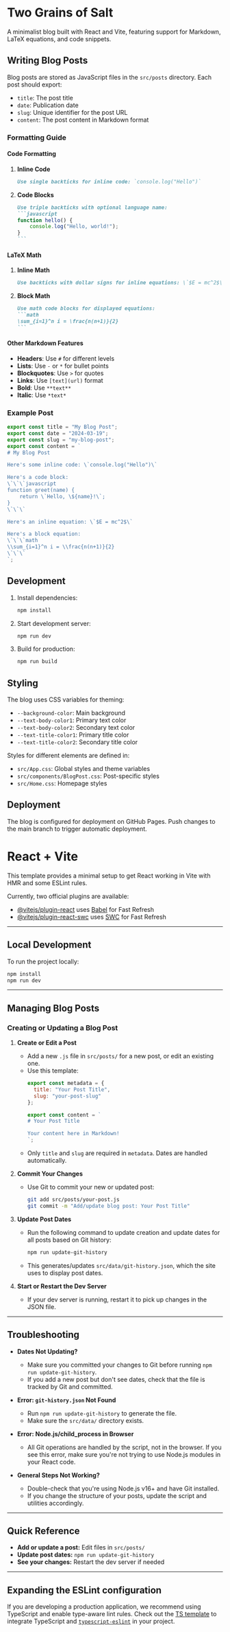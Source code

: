 # Two Grains of Salt

A minimalist blog built with React and Vite, featuring support for Markdown, LaTeX equations, and code snippets.

## Writing Blog Posts

Blog posts are stored as JavaScript files in the `src/posts` directory. Each post should export:
- `title`: The post title
- `date`: Publication date
- `slug`: Unique identifier for the post URL
- `content`: The post content in Markdown format

### Formatting Guide

#### Code Formatting

1. **Inline Code**
   ```markdown
   Use single backticks for inline code: `console.log("Hello")`
   ```

2. **Code Blocks**
   ````markdown
   Use triple backticks with optional language name:
   ```javascript
   function hello() {
       console.log("Hello, world!");
   }
   ```
   ````

#### LaTeX Math

1. **Inline Math**
   ```markdown
   Use backticks with dollar signs for inline equations: \`$E = mc^2$\`
   ```

2. **Block Math**
   ````markdown
   Use math code blocks for displayed equations:
   ```math
   \sum_{i=1}^n i = \frac{n(n+1)}{2}
   ```
   ````

#### Other Markdown Features

- **Headers**: Use `#` for different levels
- **Lists**: Use `-` or `*` for bullet points
- **Blockquotes**: Use `>` for quotes
- **Links**: Use `[text](url)` format
- **Bold**: Use `**text**`
- **Italic**: Use `*text*`

### Example Post

```javascript
export const title = "My Blog Post";
export const date = "2024-03-19";
export const slug = "my-blog-post";
export const content = `
# My Blog Post

Here's some inline code: \`console.log("Hello")\`

Here's a code block:
\`\`\`javascript
function greet(name) {
    return \`Hello, \${name}!\`;
}
\`\`\`

Here's an inline equation: \`$E = mc^2$\`

Here's a block equation:
\`\`\`math
\\sum_{i=1}^n i = \\frac{n(n+1)}{2}
\`\`\`
`;
```

## Development

1. Install dependencies:
   ```bash
   npm install
   ```

2. Start development server:
   ```bash
   npm run dev
   ```

3. Build for production:
   ```bash
   npm run build
   ```

## Styling

The blog uses CSS variables for theming:
- `--background-color`: Main background
- `--text-body-color1`: Primary text color
- `--text-body-color2`: Secondary text color
- `--text-title-color1`: Primary title color
- `--text-title-color2`: Secondary title color

Styles for different elements are defined in:
- `src/App.css`: Global styles and theme variables
- `src/components/BlogPost.css`: Post-specific styles
- `src/Home.css`: Homepage styles

## Deployment

The blog is configured for deployment on GitHub Pages. Push changes to the main branch to trigger automatic deployment.

# React + Vite

This template provides a minimal setup to get React working in Vite with HMR and some ESLint rules.

Currently, two official plugins are available:

- [@vitejs/plugin-react](https://github.com/vitejs/vite-plugin-react/blob/main/packages/plugin-react/README.md) uses [Babel](https://babeljs.io/) for Fast Refresh
- [@vitejs/plugin-react-swc](https://github.com/vitejs/vite-plugin-react-swc) uses [SWC](https://swc.rs/) for Fast Refresh

---

## Local Development

To run the project locally:

```bash
npm install
npm run dev
```

---

## Managing Blog Posts

### Creating or Updating a Blog Post

1. **Create or Edit a Post**
   - Add a new `.js` file in `src/posts/` for a new post, or edit an existing one.
   - Use this template:
     ```js
     export const metadata = {
       title: "Your Post Title",
       slug: "your-post-slug"
     };

     export const content = `
     # Your Post Title

     Your content here in Markdown!
     `;
     ```
   - Only `title` and `slug` are required in `metadata`. Dates are handled automatically.

2. **Commit Your Changes**
   - Use Git to commit your new or updated post:
     ```bash
     git add src/posts/your-post.js
     git commit -m "Add/update blog post: Your Post Title"
     ```

3. **Update Post Dates**
   - Run the following command to update creation and update dates for all posts based on Git history:
     ```bash
     npm run update-git-history
     ```
   - This generates/updates `src/data/git-history.json`, which the site uses to display post dates.

4. **Start or Restart the Dev Server**
   - If your dev server is running, restart it to pick up changes in the JSON file.

---

## Troubleshooting

- **Dates Not Updating?**
  - Make sure you committed your changes to Git before running `npm run update-git-history`.
  - If you add a new post but don't see dates, check that the file is tracked by Git and committed.

- **Error: `git-history.json` Not Found**
  - Run `npm run update-git-history` to generate the file.
  - Make sure the `src/data/` directory exists.

- **Error: Node.js/child_process in Browser**
  - All Git operations are handled by the script, not in the browser. If you see this error, make sure you're not trying to use Node.js modules in your React code.

- **General Steps Not Working?**
  - Double-check that you're using Node.js v16+ and have Git installed.
  - If you change the structure of your posts, update the script and utilities accordingly.

---

## Quick Reference

- **Add or update a post:** Edit files in `src/posts/`
- **Update post dates:** `npm run update-git-history`
- **See your changes:** Restart the dev server if needed

---

## Expanding the ESLint configuration

If you are developing a production application, we recommend using TypeScript and enable type-aware lint rules. Check out the [TS template](https://github.com/vitejs/vite/tree/main/packages/create-vite/template-react-ts) to integrate TypeScript and [`typescript-eslint`](https://typescript-eslint.io) in your project.


